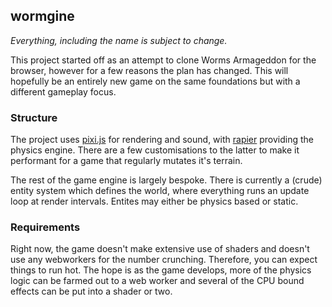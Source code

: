 wormgine
--------

*Everything, including the name is subject to change.*

This project started off as an attempt to clone Worms Armageddon for the browser,
however for a few reasons the plan has changed. This will hopefully be an entirely
new game on the same foundations but with a different gameplay focus.

### Structure

The project uses [pixi.js](https://pixijs.com/) for rendering and sound, with [rapier](https://rapier.rs/) providing the physics engine.
There are a few customisations to the latter to make it performant for a game that regularly mutates it's terrain.

The rest of the game engine is largely bespoke. There is currently a (crude) entity system which defines the world,
where everything runs an update loop at render intervals. Entites may either be physics based or static.

### Requirements

Right now, the game doesn't make extensive use of shaders and doesn't use any webworkers for the number crunching. Therefore,
you can expect things to run hot. The hope is as the game develops, more of the physics logic can be farmed out to a web
worker and several of the CPU bound effects can be put into a shader or two.